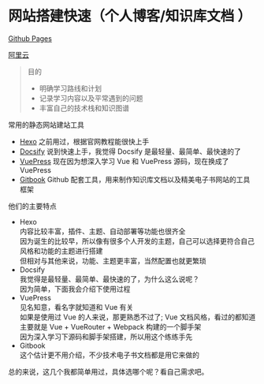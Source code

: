 # 网站搭建快速（个人博客/知识库文档 ）

[Github Pages](https://wangzhije.github.io/blog/)

[阿里云](http://wangzhijie.top/blog/)

> 目的
>
> - 明确学习路线和计划
> - 记录学习内容以及平常遇到的问题
> - 丰富自己的技术栈和知识图谱

常用的静态网站建站工具

- <a href="https://hexo.io/zh-cn/" target="_blank">Hexo</a> 之前用过，根据官网教程能很快上手
- <a href="https://docsify.js.org/" target="_blank">Docsify</a> 说到快速上手，我觉得 Docsify 是最轻量、最简单、最快速的了
- <a href="https://vuepress.vuejs.org/zh/" target="_blank">VuePress</a> 现在因为想深入学习 Vue 和 VuePress 源码，现在换成了 VuePress
- <a href="https://github.com/GitbookIO/gitbook" target="_blank">Gitbook</a> Github 配套工具，用来制作知识库文档以及精美电子书网站的工具框架

他们的主要特点

- Hexo  
  内容比较丰富，插件、主题、自动部署等功能也很齐全  
  因为诞生的比较早，所以像有很多个人开发的主题，自己可以选择更符合自己风格和功能的主题进行搭建  
  但相对与其他来说，功能、主题更丰富，当然配置也就更繁琐
- Docsify  
  我觉得是最轻量、最简单、最快速的了，为什么这么说呢？  
  因为简单，下面我会介绍下使用过程
- VuePress  
  见名知意，看名字就知道和 Vue 有关  
  如果是使用过 Vue 的人来说，那更熟悉不过了; Vue 文档风格，看过的都知道  
  主要就是 Vue + VueRouter + Webpack 构建的一个脚手架  
  因为深入学习下源码和脚手架搭建，所以用这个练练手先
- Gitbook  
  这个估计更不用介绍，不少技术电子书文档都是用它来做的

总的来说，这几个我都简单用过，具体选哪个呢？看自己需求吧。